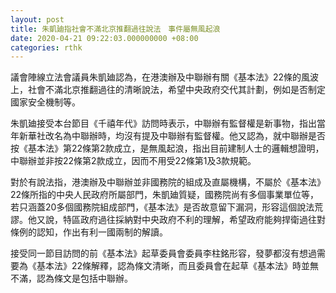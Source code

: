 ```yaml
---
layout: post
title: 朱凱廸指社會不滿北京推翻過往說法　事件屬無風起浪
date: 2020-04-21 09:22:03.000000000 +08:00
categories: rthk
---
```


議會陣線立法會議員朱凱廸認為，在港澳辦及中聯辦有關《基本法》22條的風波上，社會不滿北京推翻過往的清晰說法，希望中央政府交代其計劃，例如是否制定國家安全機制等。

朱凱廸接受本台節目《千禧年代》訪問時表示，中聯辦有監督權是新事物，指出當年新華社改名為中聯辦時，均沒有提及中聯辦有監督權。他又認為，就中聯辦是否按《基本法》第22條第2款成立，是無風起浪，指出目前建制人士的邏輯想證明，中聯辦並非按22條第2款成立，因而不用受22條第1及3款規範。

對於有說法指，港澳辦及中聯辦並非國務院的組成及直屬機構，不屬於《基本法》22條所指的中央人民政府所屬部門，朱凱廸質疑，國務院尚有多個事業單位等，若只涵蓋20多個國務院組成部門，《基本法》是否故意留下漏洞，形容這個說法荒謬。他又說，特區政府過往採納對中央政府不利的理解，希望政府能夠捍衛過往對條例的認知，作出有利一國兩制的解讀。

接受同一節目訪問的前《基本法》起草委員會委員李柱銘形容，發夢都沒有想過需要為《基本法》22條解釋，認為條文清晰，而且委員會在起草《基本法》時並無不滿，認為條文是包括中聯辦。
